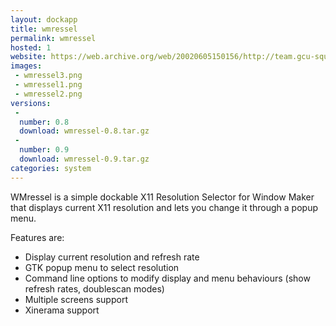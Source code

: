 ```yaml
---
layout: dockapp
title: wmressel
permalink: wmressel
hosted: 1
website: https://web.archive.org/web/20020605150156/http://team.gcu-squad.org:80/~slix/wmressel/index.html
images:
 - wmressel3.png
 - wmressel1.png
 - wmressel2.png
versions:
 -
  number: 0.8
  download: wmressel-0.8.tar.gz
 -
  number: 0.9
  download: wmressel-0.9.tar.gz
categories: system
---
```

WMressel is a simple dockable X11 Resolution Selector for Window Maker that
displays current X11 resolution and lets you change it through a popup menu.

Features are:
* Display current resolution and refresh rate
* GTK popup menu to select resolution
* Command line options to modify display and menu behaviours (show refresh
  rates, doublescan modes)
* Multiple screens support
* Xinerama support
